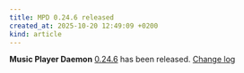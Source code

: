 ```yaml
---
title: MPD 0.24.6 released
created_at: 2025-10-20 12:49:09 +0200
kind: article
---
```


**Music Player Daemon** [0.24.6](/download/mpd/0.24/mpd-0.24.6.tar.xz) has been released.
[Change log](https://raw.githubusercontent.com/MusicPlayerDaemon/MPD/v0.24.6/NEWS)
